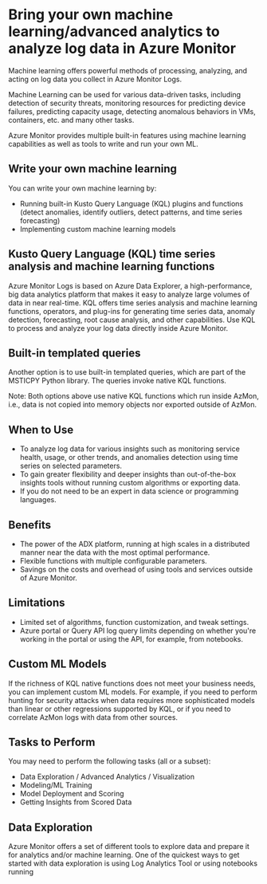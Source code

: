 # Bring your own machine learning/advanced analytics to analyze log data in Azure Monitor 

Machine learning offers powerful methods of processing, analyzing, and acting on log data you collect in Azure Monitor Logs. 

Machine Learning can be used for various data-driven tasks, including detection of security threats, monitoring resources for predicting device failures, predicting capacity usage, detecting anomalous behaviors in VMs, containers, etc. and many other tasks. 

Azure Monitor provides multiple built-in features using machine learning capabilities as well as tools to write and run your own ML. 

## Write your own machine learning

You can write your own machine learning by: 
- Running built-in Kusto Query Language (KQL) plugins and functions (detect anomalies, identify outliers, detect patterns, and time series forecasting)
- Implementing custom machine learning models 

## Kusto Query Language (KQL) time series analysis and machine learning functions

Azure Monitor Logs is based on Azure Data Explorer, a high-performance, big data analytics platform that makes it easy to analyze large volumes of data in near real-time. KQL offers time series analysis and machine learning functions, operators, and plug-ins for generating time series data, anomaly detection, forecasting, root cause analysis, and other capabilities. Use KQL to process and analyze your log data directly inside Azure Monitor. 

## Built-in templated queries 

Another option is to use built-in templated queries, which are part of the MSTICPY Python library. The queries invoke native KQL functions. 

Note: Both options above use native KQL functions which run inside AzMon, i.e., data is not copied into memory objects nor exported outside of AzMon. 

## When to Use
- To analyze log data for various insights such as monitoring service health, usage, or other trends, and anomalies detection using time series on selected parameters. 
- To gain greater flexibility and deeper insights than out-of-the-box insights tools without running custom algorithms or exporting data. 
- If you do not need to be an expert in data science or programming languages. 

## Benefits
- The power of the ADX platform, running at high scales in a distributed manner near the data with the most optimal performance. 
- Flexible functions with multiple configurable parameters. 
- Savings on the costs and overhead of using tools and services outside of Azure Monitor. 

## Limitations
- Limited set of algorithms, function customization, and tweak settings. 
- Azure portal or Query API log query limits depending on whether you're working in the portal or using the API, for example, from notebooks. 

## Custom ML Models 

If the richness of KQL native functions does not meet your business needs, you can implement custom ML models. For example, if you need to perform hunting for security attacks when data requires more sophisticated models than linear or other regressions supported by KQL, or if you need to correlate AzMon logs with data from other sources. 

## Tasks to Perform 

You may need to perform the following tasks (all or a subset): 
- Data Exploration / Advanced Analytics / Visualization 
- Modeling/ML Training 
- Model Deployment and Scoring 
- Getting Insights from Scored Data 

## Data Exploration 

Azure Monitor offers a set of different tools to explore data and prepare it for analytics and/or machine learning. One of the quickest ways to get started with data exploration is using Log Analytics Tool or using notebooks running
